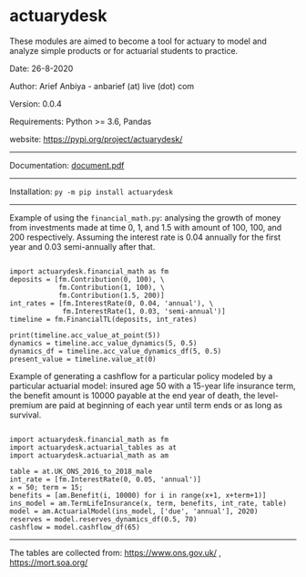 # actuarydesk

These modules are aimed to become a tool for actuary to model and analyze simple products or for actuarial students to practice. 

Date: 26-8-2020

Author: Arief Anbiya - anbarief (at) live (dot) com

Version: 0.0.4

Requirements: Python >= 3.6, Pandas

website: https://pypi.org/project/actuarydesk/

---

Documentation: [document.pdf](https://github.com/anbarief/actuarydesk/raw/master/document.pdf)

---

Installation: `py -m pip install actuarydesk`

---

Example of using the `financial_math.py`: analysing the growth of money from investments made at time 0, 1, and 1.5 with amount of 100, 100, and 200 respectively.
Assuming the interest rate is 0.04 annually for the first year and 0.03 semi-annually after that.

```

import actuarydesk.financial_math as fm
deposits = [fm.Contribution(0, 100), \
            fm.Contribution(1, 100), \
            fm.Contribution(1.5, 200)]
int_rates = [fm.InterestRate(0, 0.04, 'annual'), \
             fm.InterestRate(1, 0.03, 'semi-annual')]
timeline = fm.FinancialTL(deposits, int_rates)

print(timeline.acc_value_at_point(5))
dynamics = timeline.acc_value_dynamics(5, 0.5)
dynamics_df = timeline.acc_value_dynamics_df(5, 0.5)
present_value = timeline.value_at(0)

```

Example of generating a cashflow for a particular policy modeled by a particular actuarial model: insured age 50 with a 15-year life insurance term, the benefit amount is 10000 
payable at the end year of death, the level-premium are paid at beginning of each year until term ends or as long as survival.

```

import actuarydesk.financial_math as fm
import actuarydesk.actuarial_tables as at
import actuarydesk.actuarial_math as am

table = at.UK_ONS_2016_to_2018_male
int_rate = [fm.InterestRate(0, 0.05, 'annual')]
x = 50; term = 15;
benefits = [am.Benefit(i, 10000) for i in range(x+1, x+term+1)]
ins_model = am.TermLifeInsurance(x, term, benefits, int_rate, table)
model = am.ActuarialModel(ins_model, ['due', 'annual'], 2020)
reserves = model.reserves_dynamics_df(0.5, 70)
cashflow = model.cashflow_df(65)

```
---

The tables are collected from: https://www.ons.gov.uk/ , https://mort.soa.org/
